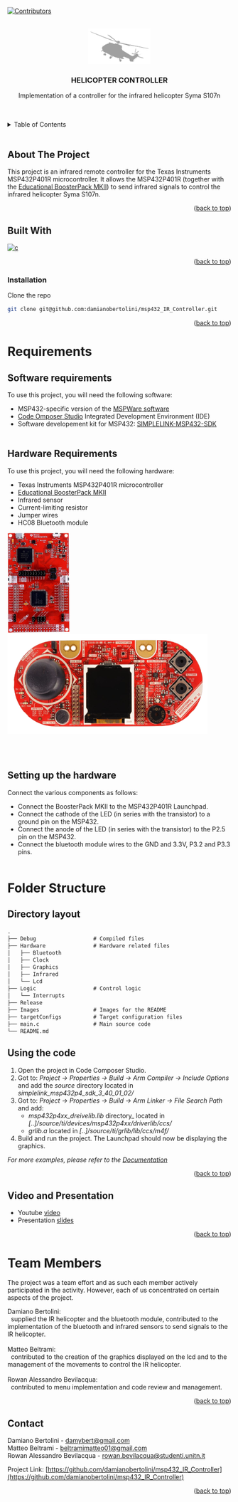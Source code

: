<!-- Credits for the readme template: https://github.com/othneildrew/Best-README-Template/ -->
<a name="readme-top"></a>

[![Contributors][contributors-shield]][contributors-url]


<!-- PROJECT LOGO -->
<br />
<div align="center">
  <a href="https://github.com/github_username/repo_name">
    <img src="Images/logo.png" alt="Logo" width="140" height="80">
  </a>

<h3 align="center">HELICOPTER CONTROLLER</h3>

  <p align="center">
    Implementation of a controller for the infrared helicopter Syma S107n
    <br />
    <br /><br />
  </p>
</div>


<!-- TABLE OF CONTENTS -->
<details>
  <summary>Table of Contents</summary>
  <ol>
    <li><a href="#about-the-project">About The Project</a></li>
    <li><a href="#built-with">Built With</a></li>
    <li><a href="#installation">Installation</a></li>
    <li><a href="#requirements">Requirements</a></li>
    <li><a href="#folder-structure">Folder Structure</a></li>
    <li><a href="#using-the-code">Using the code</a></li>
    <li><a href="#video-and-presentation">Video and Presentation</a></li>
    <li><a href="#team-members">Team members</a></li>
    <li><a href="#contact">Contact</a></li>
  </ol>
</details>
<br>


<!-- ABOUT THE PROJECT -->
## About The Project

This project is an infrared remote controller for the Texas Instruments MSP432P401R microcontroller. It allows the MSP432P401R (together with the [Educational BoosterPack MKII](https://www.ti.com/tool/BOOSTXL-EDUMKII))  to send infrared signals to control the infrared helicopter Syma S107n. <br>



<p align="right">(<a href="#readme-top">back to top</a>)</p>



## Built With

[![c]][c-url]

<p align="right">(<a href="#readme-top">back to top</a>)</p>


### Installation


 Clone the repo
   ```sh
   git clone git@github.com:damianobertolini/msp432_IR_Controller.git
   ```


<p align="right">(<a href="#readme-top">back to top</a>)</p>

# Requirements

## Software requirements

To use this project, you will need the following software:

* MSP432-specific version of the [MSPWare software](https://www.ti.com/tool/MSP432WARE#downloads)
* [Code Omposer Studio](https://www.ti.com/tool/CCSTUDIO) Integrated Development Environment (IDE)
* Software developement kit for MSP432: [SIMPLELINK-MSP432-SDK](https://www.ti.com/tool/download/SIMPLELINK-MSP432-SDK/3.40.01.02)
<br> <br>

## Hardware Requirements
To use this project, you will need the following hardware:

* Texas Instruments MSP432P401R microcontroller
* [Educational BoosterPack MKII](https://www.ti.com/tool/BOOSTXL-EDUMKII)
* Infrared sensor
* Current-limiting resistor
* Jumper wires
* HC08 Bluetooth module


<p float="left">
  <img src="Images/msp432p401r.png" alt="msp432p401r" width="140" height="225">
  <img src="Images/boosterpack.png" alt="boosterpack" width="450" height="225">
</p>

<br> <br>


## Setting up the hardware
Connect the various components as follows:
* Connect the BoosterPack MKII to the MSP432P401R Launchpad.
* Connect the cathode of the LED (in series with the transistor) to a ground pin on the MSP432.
* Connect the anode of the LED (in series with the transistor) to the P2.5 pin on the MSP432.
* Connect the bluetooth module wires to the GND and 3.3V, P3.2 and P3.3 pins.
<br> <br>
<!-- USAGE EXAMPLES -->
# Folder Structure

## Directory layout


    .
    ├── Debug                  # Compiled files 
    ├── Hardware               # Hardware related files
    │   ├── Bluetooth
    │   ├── Clock
    │   ├── Graphics
    │   ├── Infrared
    │   └── Lcd
    ├── Logic                  # Control logic
    │   └── Interrupts
    ├── Release
    ├── Images                 # Images for the README
    ├── targetConfigs          # Target configuration files
    ├── main.c                 # Main source code
    └── README.md


<!-- USING THE CODE -->
## Using the code

1. Open the project in Code Composer Studio.
2. Got to: _Project -> Properties -> Build -> Arm Compiler -> Include Options_ and add the _source_ directory located in _simplelink_msp432p4_sdk_3_40_01_02/_
3. Got to: _Project -> Properties -> Build -> Arm Linker -> File Search Path_ and add:
    * _msp432p4xx_dreivelib.lib_ directory_ located in _[..]/source/ti/devices/msp432p4xx/driverlib/ccs/_
    * _grlib.a_ located in _[..]/source/ti/grlib/lib/ccs/m4f/_
6. Build and run the project. The Launchpad should now be displaying the graphics.

_For more examples, please refer to the [Documentation](https://docs.rs-online.com/3934/A700000006811369.pdf)_
<p align="right">(<a href="#readme-top">back to top</a>)</p>



<!-- VIDEO AND PRESENTATION -->
## Video and Presentation

- Youtube [video](https://youtube.com)
- Presentation [slides](https://www.google.com/slides/about/)

<p align="right">(<a href="#readme-top">back to top</a>)</p>

<!-- TEAM MEMBERS -->
# Team Members 

The project was a team effort and as such each member actively participated in the activity. However, each of us concentrated on certain aspects of the project.

Damiano Bertolini: <br>
&nbsp; supplied the IR helicopter and the bluetooth module, contributed to the implementation of the bluetooth and infrared sensors to send signals to the IR helicopter.<br> <br>
Matteo Beltrami: <br>
&nbsp; contributed to the creation of the graphics displayed on the lcd and to the management of the movements to control the IR helicopter.<br> <br>
Rowan Alessandro Bevilacqua: <br>
&nbsp; contributed to menu implementation and code review and management.<br> 

<p align="right">(<a href="#readme-top">back to top</a>)</p>

<!-- CONTACT -->
## Contact

Damiano Bertolini - damybert@gmail.com <br>
Matteo Beltrami - beltramimatteo01@gmail.com <br>
Rowan Alessandro Bevilacqua - rowan.bevilacqua@studenti.unitn.it

Project Link: [https://github.com/damianobertolini/msp432_IR_Controller](https://github.com/damianobertolini/msp432_IR_Controller)

<p align="right">(<a href="#readme-top">back to top</a>)</p>


<!-- MARKDOWN LINKS & IMAGES -->
<!-- https://www.markdownguide.org/basic-syntax/#reference-style-links -->

[contributors-shield]: https://img.shields.io/github/contributors/damianobertolini/msp432_IR_Controller.svg?style=for-the-badge
[contributors-url]: https://github.com/damianobertolini/msp432_IR_Controller/graphs/contributors
[c]: https://img.shields.io/badge/c-%2300599C.svg?style=for-the-badge&logo=c&logoColor=white
[c-url]: https://www.gnu.org/software/gnu-c-manual/gnu-c-manual.html


